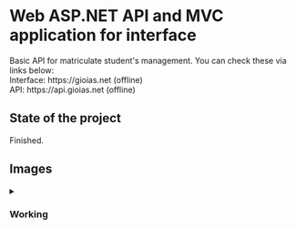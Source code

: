 <h1>Web ASP.NET API and MVC application for interface</h1>
<p>Basic API for matriculate student's management. You can check these via links below: <br />
Interface: https://gioias.net (offline)<br />
API: https://api.gioias.net (offline)</p>
<h2>State of the project</h2>
<p>Finished.</p>
<h2>Images</h2>
<details>
   <summary><h3>Working</h3></summary>
   <h3>1. MVC app for consume the API</h3>
   <img src="https://i.imgur.com/s6LhspD.png"></img>
   
   <h3>2. Geting all students with API</h3>
   <img src="https://i.imgur.com/AwLmag0.png"></img>
   
   <h3>3. Geting student by id</h3>
   <img src="https://i.imgur.com/9bQkoU9.png"></img>
   
   <h3>4. Geting student by aproximated name</h3>
   <img src="https://i.imgur.com/Baqojwg.png"></img>
</details>
